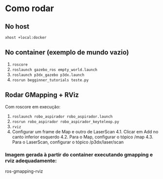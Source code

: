 # Como rodar

## No host

`xhost +local:docker`

## No container (exemplo de mundo vazio)

1. `roscore`
2. `roslaunch gazebo_ros empty_world.launch`
3. `roslaunch p3dx_gazebo p3dx.launch`
4. `rosrun begginner_tutorials teste.py`

## Rodar GMapping + RViz

Com roscore em execução:

1. `roslaunch robo_aspirador robo_aspirador.launch`
2. `rosrun robo_aspirador robo_aspirador_keyteleop.py`
3. `rviz`
4. Configurar um frame de Map e outro de LaserScan
4.1. Clicar em Add no canto inferior esquerdo
4.2. Para o Map, configurar o tópico /map
4.3. Para o LaserScan, configurar o tópico /p3dx/laser/scan

### Imagem gerada à partir do container executando gmapping e rviz adequadamente:

ros-gmapping-rviz